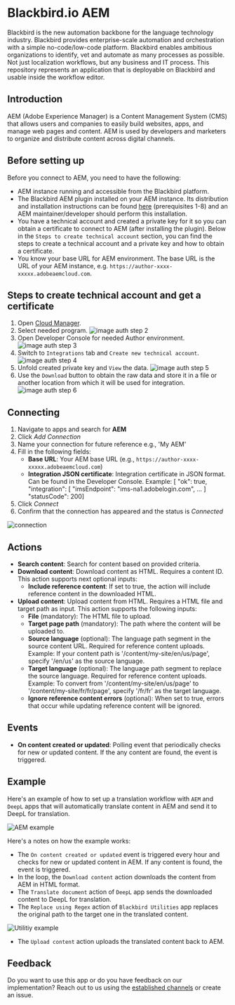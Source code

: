 # Blackbird.io AEM

Blackbird is the new automation backbone for the language technology industry. Blackbird provides enterprise-scale automation and orchestration with a simple no-code/low-code platform. Blackbird enables ambitious organizations to identify, vet and automate as many processes as possible. Not just localization workflows, but any business and IT process. This repository represents an application that is deployable on Blackbird and usable inside the workflow editor.

## Introduction

<!-- begin docs -->

AEM (Adobe Experience Manager) is a Content Management System (CMS) that allows users and companies to easily build websites, apps, and manage web pages and content. AEM is used by developers and marketers to organize and distribute content across digital channels.

## Before setting up

Before you connect to AEM, you need to have the following:

- AEM instance running and accessible from the Blackbird platform.
- The Blackbird AEM plugin installed on your AEM instance. Its distribution and installation instructions can be found [here](https://github.com/bb-io/AEM) (prerequisites 1-8) and an AEM maintainer/developer should perform this installation.
- You have a technical account and created a private key for it so you can obtain a certificate to connect to AEM (after installing the plugin). Below in the `Steps to create technical account` section, you can find the steps to create a technical account and a private key and how to obtain a certificate.
- You know your base URL for AEM environment. The base URL is the URL of your AEM instance, e.g. `https://author-xxxx-xxxxx.adobeaemcloud.com`.

## Steps to create technical account and get a certificate

1. Open [Cloud Manager](https://experience.adobe.com/cloud-manager/landing.html).
2. Select needed program. 
![image auth step 2](docs/images/auth_step_2.png)
3. Open Developer Console for needed Author environment. 
![image auth step 3](docs/images/auth_step_3.png)
4. Switch to `Integrations` tab and `Create new technical account`. 
![image auth step 4](docs/images/auth_step_4.png)
5. Unfold created private key and `View` the data. 
![image auth step 5](docs/images/auth_step_5.png)
6. Use the `Download` button to obtain the raw data and store it in a file or another location from which it will be used for integration. 
![image auth step 6](docs/images/auth_step_6.png)

## Connecting

1. Navigate to apps and search for **AEM**
2. Click _Add Connection_
3. Name your connection for future reference e.g., 'My AEM'
4. Fill in the following fields:
   - **Base URL**: Your AEM base URL (e.g., `https://author-xxxx-xxxxx.adobeaemcloud.com`)
   - **Integration JSON certificate**: Integration certificate in JSON format. Can be found in the Developer Console. Example: [ "ok": true, "integration": [ "imsEndpoint": "ims-na1.adobelogin.com", ... ] "statusCode": 200]
5. Click _Connect_
6. Confirm that the connection has appeared and the status is _Connected_

![connection](docs/images/connection.png)

## Actions

- **Search content**: Search for content based on provided criteria.
- **Download content**: Download content as HTML. Requires a content ID. This action supports next optional inputs:
   - **Include reference content**: If set to true, the action will include reference content in the downloaded HTML.
- **Upload content**: Upload content from HTML. Requires a HTML file and target path as input. This action supports the following inputs:
   - **File** (mandatory): The HTML file to upload.
   - **Target page path** (mandatory): The path where the content will be uploaded to.
   - **Source language** (optional): The language path segment in the source content URL. Required for reference content uploads. Example: If your content path is '/content/my-site/en/us/page', specify '/en/us' as the source language.
   - **Target language** (optional): The language path segment to replace the source language. Required for reference content uploads. Example: To convert from '/content/my-site/en/us/page' to '/content/my-site/fr/fr/page', specify '/fr/fr' as the target language.
   - **Ignore reference content errors** (optional): When set to true, errors that occur while updating reference content will be ignored.

## Events

- **On content created or updated**: Polling event that periodically checks for new or updated content. If the any content are found, the event is triggered.

## Example 

Here's an example of how to set up a translation workflow with `AEM` and `DeepL` apps that will automatically translate content in AEM and send it to DeepL for translation.

![AEM example](docs/images/aem_example.png)

Here's a notes on how the example works:
- The `On content created or updated` event is triggered every hour and checks for new or updated content in AEM. If any content is found, the event is triggered.
- In the loop, the `Download content` action downloads the content from AEM in HTML format.
- The `Translate document` action of `DeepL` app sends the downloaded content to DeepL for translation. 
- The `Replace using Regex` action of `Blackbird Utilities` app replaces the original path to the target one in the translated content.

![Utilitiy example](docs/images/utility_example.png)

- The `Upload content` action uploads the translated content back to AEM.

## Feedback

Do you want to use this app or do you have feedback on our implementation? Reach out to us using the [established channels](https://www.blackbird.io/) or create an issue.

<!-- end docs -->
